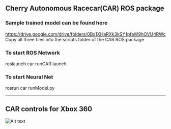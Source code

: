 ## Cherry Autonomous Racecar(CAR) ROS package

### Sample trained model can be found here
https://drive.google.com/drive/folders/0Bx1XHaRXk3kSY1pfaW9hOVU4RWc
<br/>
Copy all three files into the scripts folder of the CAR ROS package
<br/>
### To start ROS Network
roslaunch car runCAR.launch
<br/>
### To start Neural Net
rosrun car runModel.py
___
## CAR controls for Xbox 360

![Alt text](/pictures/controllerCAR.png "CAR Controller")

